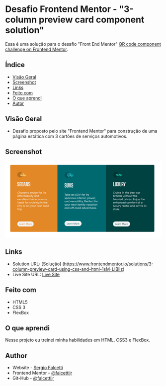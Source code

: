 # Desafio Frontend Mentor - "3-column preview card component solution"

Essa é uma solução para o desafio "Front End Mentor" [QR code component challenge on Frontend Mentor](https://www.frontendmentor.io/challenges/3column-preview-card-component-pH92eAR2-/hub/3column-preview-card-component-bVgxIKnp36). 

## Índice

- [Visão Geral](#visão-geral)
- [Screenshot](#screenshot)
- [Links](#links)
- [Feito com](#Feito-com)
- [O que aprendi](#o-que-aprendi)
- [Autor](#autor)


## Visão Geral

- Desafio proposto pelo site "Frontend Mentor" para construção de uma página estática com 3 cartões de serviços automotivos.

## Screenshot

![Screenshot](/screenshot.png#vitrinedev)

## Links

- Solution URL: [Solução] (https://www.frontendmentor.io/solutions/3-column-preview-card-using-css-and-html-1sM-LIBliz)
- Live Site URL: [Live Site](https://falcettijr.github.io/3-column-preview-card/)

## Feito com

- HTML5 
- CSS 3 
- FlexBox

## O que aprendi

Nesse projeto eu treinei minha habilidades em HTML, CSS3 e FlexBox.


## Author

- Website - [Sergio Falcetti](https://beacons.ai/sergiofalcetti)
- Frontend Mentor - [@falcettijr](https://www.frontendmentor.io/profile/falcettijr)
- Git-Hub - [@falcettijr](https://github.com/falcettijr)
 
